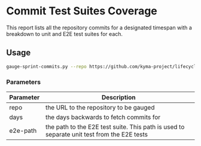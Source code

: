 # Commit Test Suites Coverage

This report lists all the repository commits for a designated timespan with a breakdown to unit and E2E test suites for 
each.

## Usage
```sh
gauge-sprint-commits.py --repo https://github.com/kyma-project/lifecycle-manager.git --days 14 --e2e-path tests/
```

### Parameters
 Parameter | Description
---------- | -----------
repo       | the URL to the repository to be gauged
days       | the days backwards to fetch commits for
e2e-path   | the path to the E2E test suite. This path is used to separate unit test from the E2E tests

